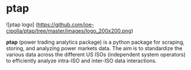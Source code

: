 # ptap
![ptap logo]
(https://github.com/joe-cipolla/ptap/tree/master/images/logo_200x200.png)

**ptap** (power trading analytics package) is a python package for scraping, storing, and analyzing power markets data.
The aim is to standardize the various data across the different US ISOs (independent system operators) to efficiently analyze intra-ISO and inter-ISO data interactions.
